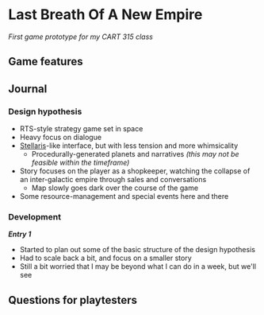 # Last Breath Of A New Empire
*First game prototype for my CART 315 class*

## Game features

## Journal

### Design hypothesis
- RTS-style strategy game set in space
- Heavy focus on dialogue
- [Stellaris](stellaris.com)-like interface, but with less tension and more whimsicality
   - Procedurally-generated planets and narratives *(this may not be feasible within the timeframe)*
- Story focuses on the player as a shopkeeper, watching the collapse of an inter-galactic empire through sales and conversations
   - Map slowly goes dark over the course of the game
- Some resource-management and special events here and there

### Development
***Entry 1***
   - Started to plan out some of the basic structure of the design hypothesis
   - Had to scale back a bit, and focus on a smaller story
   - Still a bit worried that I may be beyond what I can do in a week, but we'll see

## Questions for playtesters
